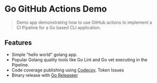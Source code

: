 # Go GitHub Actions Demo

> Demo app demonstrating how to use GitHub actions to implement a CI Pipeline for a Go based CLI application.

## Features

- Simple "hello world" golang app.
- Popular Golang quality tools like Go Lint and Go vet executing in the Pipeline.
- Code coverage publishing using [Codecov](https://codecov.io/). Token Issues
- Binary release with [Go Releaseer](https://goreleaser.com/)
